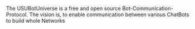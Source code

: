 The USUBotUniverse is a free and open source Bot-Communication-Protocol. The vision is, to enable communication between various ChatBots to build whole Networks
